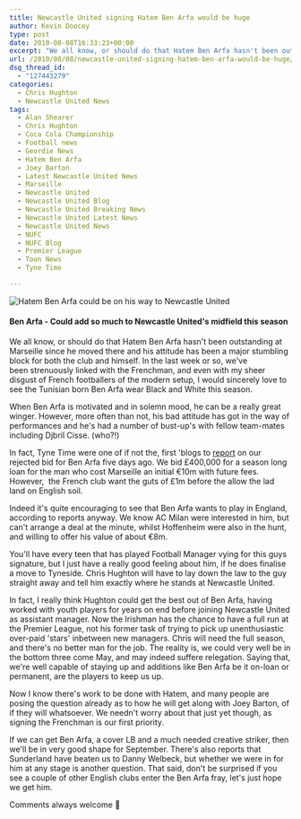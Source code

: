 ```yaml
---
title: Newcastle United signing Hatem Ben Arfa would be huge
author: Kevin Doocey
type: post
date: 2010-08-08T16:33:23+00:00
excerpt: "We all know, or should do that Hatem Ben Arfa hasn't been outstanding at Marseille since he moved there and his attitude has been a major stumbling block for both.."
url: /2010/08/08/newcastle-united-signing-hatem-ben-arfa-would-be-huge/
dsq_thread_id:
  - "127443279"
categories:
  - Chris Hughton
  - Newcastle United News
tags:
  - Alan Shearer
  - Chris Hughton
  - Coca Cola Championship
  - Football news
  - Geordie News
  - Hatem Ben Arfa
  - Joey Barton
  - Latest Newcastle United News
  - Marseille
  - Newcastle United
  - Newcastle United Blog
  - Newcastle United Breaking News
  - Newcastle United Latest News
  - Newcastle United News
  - NUFC
  - NUFC Blog
  - Premier League
  - Toon News
  - Tyne Time

---
```

![Hatem Ben Arfa could be on his way to Newcastle United](http://static.guim.co.uk/sys-images/Admin/BkFill/Default_image_group/2010/8/8/1281280948258/Hatem-Ben-Arfa-006.jpg "Hatem Ben Arfa")

#### Ben Arfa - Could add so much to Newcastle United's midfield this season

We all know, or should do that Hatem Ben Arfa hasn't been outstanding at Marseille since he moved there and his attitude has been a major stumbling block for both the club and himself. In the last week or so, we've been strenuously linked with the Frenchman, and even with my sheer disgust of French footballers of the modern setup, I would sincerely love  to see the Tunisian born Ben Arfa wear Black and White this season.

When Ben Arfa is motivated and in solemn mood, he can be a really great winger. However, more often than not, his bad attitude has got in the way of performances and he's had a number of bust-up's with fellow team-mates including Djbril Cisse. (who?!)

In fact, Tyne Time were one of if not the, first 'blogs to [report](http://www.tynetime.com/2010/08/03/newcastle-united-have-cash-offer-for-ben-arfa-rejected-but-talks-continue/ "report") on our rejected bid for Ben Arfa five days ago. We bid £400,000 for a season long loan for the man who cost Marseille an initial €10m with future fees. However,  the French club want the guts of £1m before the allow the lad land on English soil.

Indeed it's quite encouraging to see that Ben Arfa wants to play in England, according to reports anyway. We know AC Milan were interested in him, but can't arrange a deal at the minute, whilst Hoffenheim were also in the hunt, and willing to offer his value of about €8m.

You'll have every teen that has played Football Manager vying for this guys signature, but I just have a really good feeling about him, if he does finalise a move to Tyneside. Chris Hughton will have to lay down the law to the guy straight away and tell him exactly where he stands at Newcastle United.

In fact, I really think Hughton could get the best out of Ben Arfa, having worked with youth players for years on end before joining Newcastle United as assistant manager. Now the Irishman has the chance to have a full run at the Premier League, not his former task of trying to pick up unenthusiastic over-paid 'stars' inbetween new managers. Chris will need the full season, and there's no better man for the job. The reality is, we could very well be in the bottom three come May, and may indeed suffere relegation. Saying that, we're well capable of staying up and additions like Ben Arfa be it on-loan or permanent, are the players to keep us up.

Now I know there's work to be done with Hatem, and many people are posing the question already as to how he will get along with Joey Barton, of if they will whatsoever. We needn't worry about that just yet though, as signing the Frenchman is our first priority.

If we can get Ben Arfa, a cover LB and a much needed creative striker, then we'll be in very good shape for September. There's also reports that Sunderland have beaten us to Danny Welbeck, but whether we were in for him at any stage is another question. That said, don't be surprised if you see a couple of other English clubs enter the Ben Arfa fray, let's just hope we get him.

Comments always welcome 🙂
